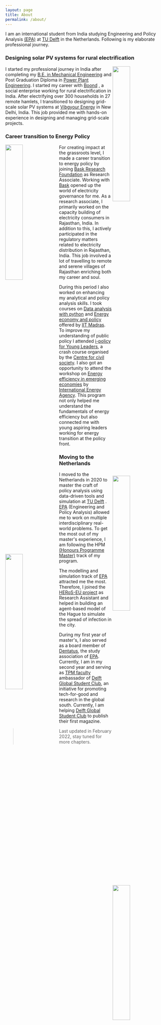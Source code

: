 ```yaml
---
layout: page
title: About
permalink: /about/
---
```


I am an international student from India studying Engineering and Policy
Analysis [(EPA)](https://www.tudelft.nl/onderwijs/opleidingen/masters/epa/msc-engineering-and-policy-analysis)
at [TU Delft](https://www.tudelft.nl/) in the Netherlands. Following is my elaborate professional journey.

### Designing solar PV systems for rural electrification

<img align="right" style="width:33%;" id="image"  src="../gallery/about/anmol_delhi.png">

I started my professional journey in India after completing
my [B.E. in Mechanical Engineering](https://ghrietn.raisoni.net/ug-mechanical-engineering) and Post Graduation Diploma
in [Power Plant Engineering](https://npti.gov.in/npti_neyveli/home). I started my career with [Boond](http://boond.net/)
, a social enterprise working for rural electrification in India. After electrifying over 300 households in 27 remote
hamlets, I transitioned to designing grid-scale solar PV systems at [Vibgyour Energy](https://vibgyorenergy.com/) in New
Delhi, India. This job provided me with hands-on experience in designing and managing grid-scale projects.

### Career transition to Energy Policy

<img align="left" style="width:33%;" id="image"  src="../gallery/about/anmol_bajju.png">

For creating impact at the grassroots level, I made a career transition to energy policy by
joining [Bask Research Foundation](https://baskfoundation.org/) as Research Associate. Working
with [Bask](https://baskfoundation.org/) opened up the world of electricity governance for me. As a research associate,
I primarily worked on the capacity building of electricity consumers in Rajasthan, India. In addition to this, I
actively participated in the regulatory matters related to electricity distribution in Rajasthan, India. This job
involved a lot of travelling to remote and serene villages of Rajasthan enriching both my career and soul.

<img align="right" style="width:33%;" id="image"  src="../gallery/about/anmol_jaipur.png">

During this period I also worked on enhancing my analytical and policy analysis skills. I took courses
on [Data analysis with python](https://nptel.ac.in/noc/Ecertificate/?q=NPTEL19CS59S41500241a0ad9d911e9bc73479868cce0f2)
and [Energy economy and policy](https://nptel.ac.in/?q=NPTEL19HS42S61500399a0ad9d911e9bc73479868cce0f2) offered
by [IIT Madras](https://www.iitm.ac.in/). To improve my understanding of public policy I
attended [i-policy for Young Leaders](https://ccs.in/ipolicy-young-leaders), a crash course organised by
the [Centre for civil society](https://ccs.in/). I also got an opportunity to attend the workshop
on [Energy efficiency in emerging economies](https://www.iea.org/programmes/energy-efficiency-in-emerging-economies) by
[International Energy Agency](https://www.iea.org/). This program not only helped me understand the fundamentals of
energy efficiency but also connected me with young aspiring leaders working for energy transition at the policy front.

### Moving to the Netherlands

<img align="left" style="width:33%;" id="image"  src="../gallery/about/anmol_efteling.png">

I moved to the Netherlands in 2020 to master the craft of policy analysis using data-driven tools and simulation
at [TU Delft](https://www.tudelft.nl/)
. [EPA](https://www.tudelft.nl/onderwijs/opleidingen/masters/epa/msc-engineering-and-policy-analysis) (Engineering and
Policy Analysis) allowed me to work on multiple interdisciplinary real-world problems. To get the most out of my
master's experience, I am following the
HPM [(Honours Programme Master)](https://www.tudelft.nl/studenten/faculteiten/tnw-studentenportal/onderwijs/honours-programme-tnw/hpm-honours-programme-master)
track of my program.

<img align="right" style="width:33%;" id="image"  src="../gallery/about/anmol_dentatus.png">

The modelling and simulation track
of [EPA](https://www.tudelft.nl/onderwijs/opleidingen/masters/epa/msc-engineering-and-policy-analysis) attracted me the
most. Therefore, I joined the [HERoS-EU project](https://www.heros-project.eu/)  as Research Assistant and helped in building an
agent-based model of the Hague to simulate the spread of infection in the city.

During my first year of master's, I also
served as a board member of [Dentatus](https://dentatus.curius.nl/), the study association
of [EPA](https://www.tudelft.nl/onderwijs/opleidingen/masters/epa/msc-engineering-and-policy-analysis). Currently, I am
in my second year and serving as [TPM faculty](https://www.tudelft.nl/tbm) ambassador
of [Delft Global Student Club](https://issuu.com/delftglobalstudentclub/docs/owee_flyer_dgsc_2_), an initiative for
promoting tech-for-good and research in the global south. Currently, I am
helping [Delft Global Student Club](https://issuu.com/delftglobalstudentclub/docs/owee_flyer_dgsc_2_) to publish their
first magazine.

> Last updated in February 2022, stay tuned for more chapters.




